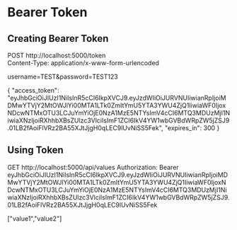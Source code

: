 # Bearer Token
## Creating Bearer Token
POST http://localhost:5000/token  
Content-Type: application/x-www-form-urlencoded  

username=TEST&password=TEST123


{
  "access_token": "eyJhbGciOiJIUzI1NiIsInR5cCI6IkpXVCJ9.eyJzdWIiOiJURVNUIiwianRpIjoiMDMwYTVjY2MtOWJlYi00MTA1LTk0ZmItYmU5YTA3YWU4ZjQ1IiwiaWF0IjoxNDcwNTMxOTU3LCJuYmYiOjE0NzA1MzE5NTYsImV4cCI6MTQ3MDUzMjI1NiwiaXNzIjoiRXhhbXBsZUlzc3VlciIsImF1ZCI6IkV4YW1wbGVBdWRpZW5jZSJ9.01LB2fAoiFlVRz2BA55XJtJjgH0qLEC9lUvNiSS5Fek",
  "expires_in": 300
}

## Using Token
GET http://localhost:5000/api/values
Authorization: Bearer eyJhbGciOiJIUzI1NiIsInR5cCI6IkpXVCJ9.eyJzdWIiOiJURVNUIiwianRpIjoiMDMwYTVjY2MtOWJlYi00MTA1LTk0ZmItYmU5YTA3YWU4ZjQ1IiwiaWF0IjoxNDcwNTMxOTU3LCJuYmYiOjE0NzA1MzE5NTYsImV4cCI6MTQ3MDUzMjI1NiwiaXNzIjoiRXhhbXBsZUlzc3VlciIsImF1ZCI6IkV4YW1wbGVBdWRpZW5jZSJ9.01LB2fAoiFlVRz2BA55XJtJjgH0qLEC9lUvNiSS5Fek

["value1","value2"]